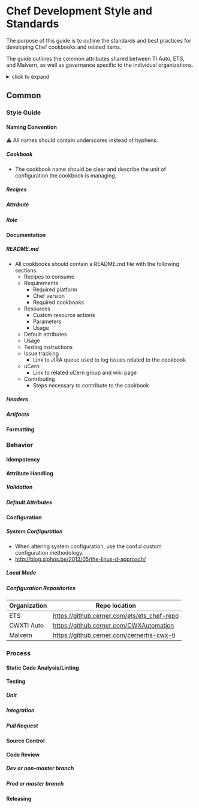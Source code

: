 # Chef Development Style and Standards
The purpose of this guide is to outline the standards and best practices for developing Chef cookbooks and related items.

The guide outlines the common attributes shared between TI Auto, ETS, and Malvern, as well as governance specific to the individual organizations.

<details>
   <summary>click to expand</summary>
   test text
</details>


## Common

### Style Guide

#### Naming Convention
:warning: All names should contain underscores instead of hyphens.

##### Cookbook
- The cookbook name should be clear and describe the unit of configuration the cookbook is managing.

##### Recipes

##### Attribute

##### Role

#### Documentation

##### README.md
- All cookbooks should contain a README.md file with the following sections.
    - Recipes to consume
    - Requirements
        - Required platform
        - Chef version
        - Required cookbooks
    - Resources
        - Custom resource actions
        - Parameters
        - Usage
    - Default attributes
    - Usage
    - Testing instructions
    - Issue tracking
        - Link to JIRA queue used to log issues related to the cookbook
    - uCern
        - Link to related uCern group and wiki page
    - Contributing
        - Steps necessary to contribute to the cookbook

##### Headers

##### Artifacts

#### Formatting

### Behavior

#### Idempotency

#### Attribute Handling

##### Validation

##### Default Attributes

#### Configuration

##### System Configuration
 - When altering system configuration, use the conf.d custom configuration methodology.
 - http://blog.siphos.be/2013/05/the-linux-d-approach/

##### Local Mode

##### Configuration Repositories
| Organization | Repo location |
| ------------ | ------------- |
| ETS | https://github.cerner.com/ets/ets_chef-repo |
| CWXTI Auto | https://github.cerner.com/CWXAutomation |
| Malvern | https://github.cerner.com/cernerhs-cwx-ti |

### Process

#### Static Code Analysis/Linting

#### Testing

##### Unit

##### Integration

##### Pull Request

#### Source Control

#### Code Review

##### Dev or non-master branch

##### Prod or master branch

#### Releasing
